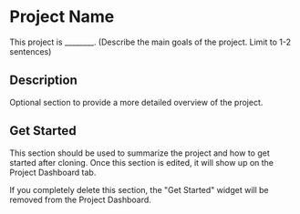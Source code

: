 # Project Name
This project is ________. (Describe the main goals of the project. Limit to 1-2 sentences)

## Description
Optional section to provide a more detailed overview of the project.

## Get Started
This section should be used to summarize the project and how to get started after cloning. Once this section 
is edited, it will show up on the Project Dashboard tab. 

If you completely delete this section, the "Get Started" widget will be removed from the Project Dashboard.

